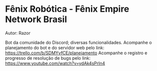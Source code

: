 # Fênix Robótica - Fênix Empire Network Brasil
Autor: Razor

Bot da comunidade do Discord; diversas funcionalidades.
Acompanhe o planejamento do bot e do servidor web pelo link: https://trello.com/b/SDMYvfCE/planejamento
Acompanhe o registro e progresso de resolução de bugs pelo link: https://www.youtube.com/watch?v=ydAk4sPrIn4
